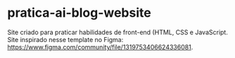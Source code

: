 # pratica-ai-blog-website
Site criado para praticar habilidades de front-end (HTML, CSS e JavaScript. Site inspirado nesse template no Figma: https://www.figma.com/community/file/1319753406624336081.
